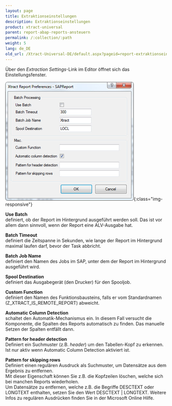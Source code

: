 ```yaml
---
layout: page
title: Extraktionseinstellungen
description: Extraktionseinstellungen
product: xtract-universal
parent: report-abap-reports-ansteuern
permalink: /:collection/:path
weight: 5
lang: de_DE
old_url: /Xtract-Universal-DE/default.aspx?pageid=report-extraktionseinstellungen
---
```


Über den *Extraction Settings*-Link im Editor öffnet sich das Einstellungsfenster.

![Report-Extraction-Settings](/img/content/Report-Extraction-Settings.jpg){:class="img-responsive"} 

**Use Batch**<br>
definiert, ob der Report im Hintergrund ausgeführt werden soll. Das ist vor allem dann sinnvoll, wenn der Report eine ALV-Ausgabe hat.


**Batch Timeout**<br>
definiert die Zeitspanne in Sekunden, wie lange der Report im Hintergrund maximal laufen darf, bevor der Task abbricht.


**Batch Job Name**<br>
definiert den Namen des Jobs im SAP, unter dem der Report im Hintergrund ausgeführt wird.


**Spool Destination**<br>
definiert das Ausgabegerät (den Drucker) für den Spooljob.


**Custom Function**<br>
definiert den Namen des Funktionsbausteins, falls er vom Standardnamen (Z_XTRACT_IS_REMOTE_REPORT) abweicht.


**Automatic Column Detection**<br>
schaltet den Automatik-Mechanismus ein. In diesem Fall versucht die Komponente, die Spalten des Reports automatisch zu finden. Das manuelle Setzen der Spalten entfällt dann.


**Pattern for header detection**<br> 
Definiert ein Suchmuster (z.B. *header*) um den Tabellen-Kopf zu erkennen. Ist nur aktiv wenn Automatic Column Detection aktiviert ist.

**Pattern for skipping rows**<br> 
Definiert einen regulären Ausdruck als Suchmuster, um Datensätze aus dem Ergebnis zu entfernen. <br>
Mit dieser Eigenschaft können Sie z.B. die Kopfzeilen löschen, welche sich bei manchen Reports wiederholen.<br>
Um Datensätze zu entfernen, welche z.B. die Begriffe DESCTEXT oder LONGTEXT enthalten, setzen Sie den Wert DESCTEXT | LONGTEXT. Weitere Infos zu regulären Ausdrücken finden Sie in der Microsoft Online Hilfe.
